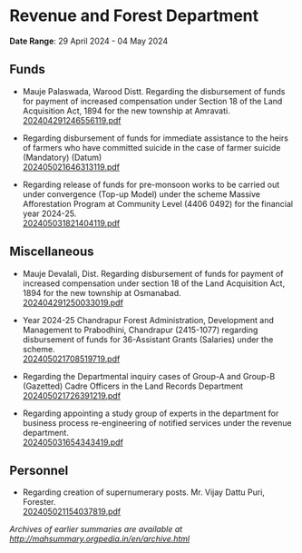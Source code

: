 # Revenue and Forest Department

**Date Range**: 29 April 2024 - 04 May 2024


## Funds
- Mauje Palaswada, Warood Distt. Regarding the disbursement of funds for payment of increased compensation under Section 18 of the Land Acquisition Act, 1894 for the new township at Amravati.\
  [202404291246556119.pdf](https://gr.maharashtra.gov.in/Site/Upload/Government%20Resolutions/English/202404291246556119.pdf)

- Regarding disbursement of funds for immediate assistance to the heirs of farmers who have committed suicide in the case of farmer suicide (Mandatory) (Datum)\
  [202405021646313119.pdf](https://gr.maharashtra.gov.in/Site/Upload/Government%20Resolutions/English/202405021646313119.pdf)

- Regarding release of funds for pre-monsoon works to be carried out under convergence (Top-up Model) under the scheme Massive Afforestation Program at Community Level (4406 0492) for the financial year 2024-25.\
  [202405031821404119.pdf](https://gr.maharashtra.gov.in/Site/Upload/Government%20Resolutions/English/202405031821404119.pdf)

## Miscellaneous
- Mauje Devalali, Dist. Regarding disbursement of funds for payment of increased compensation under section 18 of the Land Acquisition Act, 1894 for the new township at Osmanabad.\
  [202404291250033019.pdf](https://gr.maharashtra.gov.in/Site/Upload/Government%20Resolutions/English/202404291250033019.pdf)

- Year 2024-25 Chandrapur Forest Administration, Development and Management to Prabodhini, Chandrapur (2415-1077) regarding disbursement of funds for 36-Assistant Grants (Salaries) under the scheme.\
  [202405021708519719.pdf](https://gr.maharashtra.gov.in/Site/Upload/Government%20Resolutions/English/202405021708519719.pdf)

- Regarding the Departmental inquiry cases  of  Group-A and Group-B (Gazetted) Cadre Officers in the Land Records Department\
  [202405021726391219.pdf](https://gr.maharashtra.gov.in/Site/Upload/Government%20Resolutions/English/202405021726391219.pdf)

- Regarding appointing a study group of experts in the department for business process re-engineering of notified services under the revenue department.\
  [202405031654343419.pdf](https://gr.maharashtra.gov.in/Site/Upload/Government%20Resolutions/English/202405031654343419.pdf)

## Personnel
- Regarding creation of supernumerary posts. Mr. Vijay Dattu Puri, Forester.\
  [202405021154037819.pdf](https://gr.maharashtra.gov.in/Site/Upload/Government%20Resolutions/English/202405021154037819.pdf)


*Archives of earlier summaries are available at http://mahsummary.orgpedia.in/en/archive.html*